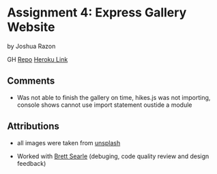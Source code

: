 # Assignment 4: Express Gallery Website
by Joshua Razon

GH [Repo](https://github.com/joshrazon/cpnt262-a4) 
[Heroku Link](https://cpnt262-a4-josh.herokuapp.com/)

## Comments
- Was not able to finish the gallery on time, hikes.js was not importing, console shows cannot use import statement oustide a module

## Attributions
- all images were taken from [unsplash](https://unsplash.com/)

- Worked with [Brett Searle](https://github.com/brettasearle) (debuging, code quality review and design feedback)